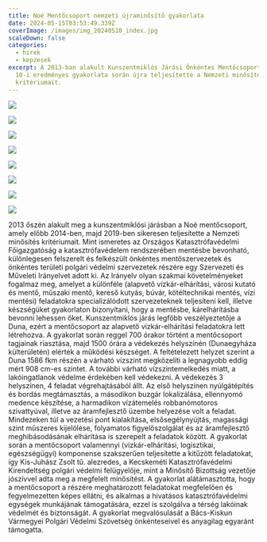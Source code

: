 ```yaml
---
title: Noé Mentőcsoport nemzeti újraminősítő gyakorlata
date: 2024-05-15T03:53:49.339Z
coverImage: /images/img_20240510_index.jpg
scaleDown: false
categories:
  - hirek
  - kepzesek
excerpt: A 2013-ban alakult Kunszentmiklós Járási Önkéntes Mentőcsoport a május
  10-i eredményes gyakorlata során újra teljesítette a Nemzeti minősítés
  kritériumait.
---
```

![](/images/img_20240510_1.jpg)

![](/images/img_20240510_2.jpg)

![](/images/img_20240510_3.jpg)

![](/images/img_20240510_4.jpg)

![](/images/img_20240510_5.jpg)

![](/images/img_20240510_6.jpg)

![](/images/térkép-2024-05-10.png)

![](/images/img_20240510_index.jpg)

2013 őszén alakult meg a kunszentmiklósi járásban a Noé mentőcsoport, amely előbb 2014-ben, majd 2019-ben sikeresen teljesítette a Nemzeti minősítés kritériumait. Mint ismeretes az Országos Katasztrófavédelmi Főigazgatóság a katasztrófavédelem rendszerében mentésbe bevonható, különlegesen felszerelt és felkészült önkéntes mentőszervezetek és önkéntes területi polgári védelmi szervezetek részére egy Szervezeti és Műveleti Irányelvet adott ki. Az Irányelv olyan szakmai követelményeket fogalmaz meg, amelyet a különféle (alapvető vízkár-elhárítási, városi kutató és mentő, műszaki mentő, kereső kutyás, búvár, kötéltechnikai mentés, vízi mentési) feladatokra specializálódott szervezeteknek teljesíteni kell, illetve készségüket gyakorlaton bizonyítani, hogy a mentésbe, kárelhárításba bevonni lehessen őket.
Kunszentmiklós járás legfőbb veszélyeztetője a Duna, ezért a mentőcsoport az alapvető vízkár-elhárítási feladatokra lett létrehozva. 
A gyakorlat során reggel 700 órakor történt a mentőcsoport tagjainak riasztása, majd 1500 órára a védekezés helyszínén (Dunaegyháza külterületén) elérték a működési készséget. A feltételezett helyzet szerint a Duna 1586 fkm részén a várható vízszint megközelíti a legnagyobb eddig mért 908 cm-es szintet. A további várható vízszintemelkedés miatt, a lakóingatlanok védelme érdekében kell védekezni. 
A védekezés 3 helyszínen, 4 feladat végrehajtásából állt. Az első helyszínen nyúlgátépítés és bordás megtámasztás, a másodikon buzgár lokalizálása, ellennyomó medence készítése, a harmadikon vízátemelés robbanómotoros szivattyúval, illetve az áramfejlesztő üzembe helyezése volt a feladat. Mindezeken túl a vezetési pont kialakítása, elsősegélynyújtás, magassági szint műszeres kijelölése, folyamatos figyelőszolgálat és az áramfejlesztő meghibásodásának elhárítása is szerepelt a feladatok között.
A gyakorlat során a mentőcsoport valamennyi (vízkár-elhárítási, logisztikai, egészségügyi) komponense szakszerűen teljesítette a kitűzött feladatokat, így Kis-Juhász Zsolt tű. alezredes, a Kecskeméti Katasztrófavédelmi Kirendeltség polgári védelmi felügyelője, mint a Minősítő Bizottság vezetője jószívvel adta meg a megfelelt minősítést. A gyakorlat alátámasztotta, hogy a mentőcsoport a részére meghatározott feladatokat megfelelően és fegyelmezetten képes ellátni, és alkalmas a hivatásos katasztrófavédelmi egységek munkájának támogatására, ezzel is szolgálva a térség lakóinak védelmét és biztonságát.
A gyakorlat megvalósulását a Bács-Kiskun Vármegyei Polgári Védelmi Szövetség önkénteseivel és anyagilag egyaránt támogatta.